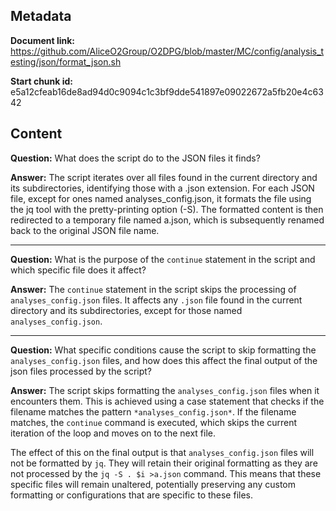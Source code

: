 ## Metadata

**Document link:** https://github.com/AliceO2Group/O2DPG/blob/master/MC/config/analysis_testing/json/format_json.sh

**Start chunk id:** e5a12cfeab16de8ad94d0c9094c1c3bf9dde541897e09022672a5fb20e4c6342

## Content

**Question:** What does the script do to the JSON files it finds?

**Answer:** The script iterates over all files found in the current directory and its subdirectories, identifying those with a .json extension. For each JSON file, except for ones named analyses_config.json, it formats the file using the jq tool with the pretty-printing option (-S). The formatted content is then redirected to a temporary file named a.json, which is subsequently renamed back to the original JSON file name.

---

**Question:** What is the purpose of the `continue` statement in the script and which specific file does it affect?

**Answer:** The `continue` statement in the script skips the processing of `analyses_config.json` files. It affects any `.json` file found in the current directory and its subdirectories, except for those named `analyses_config.json`.

---

**Question:** What specific conditions cause the script to skip formatting the `analyses_config.json` files, and how does this affect the final output of the json files processed by the script?

**Answer:** The script skips formatting the `analyses_config.json` files when it encounters them. This is achieved using a case statement that checks if the filename matches the pattern `*analyses_config.json*`. If the filename matches, the `continue` command is executed, which skips the current iteration of the loop and moves on to the next file.

The effect of this on the final output is that `analyses_config.json` files will not be formatted by `jq`. They will retain their original formatting as they are not processed by the `jq -S . $i >a.json` command. This means that these specific files will remain unaltered, potentially preserving any custom formatting or configurations that are specific to these files.